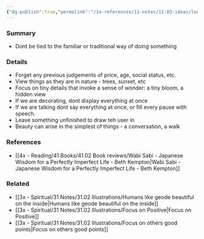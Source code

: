 ```yaml
---
{"dg-publish":true,"permalink":"/1x-references/11-notes/11-03-ideas/look-at-things-through-new-eyes-to-recognize-beauty/","title":"Look at things through new eyes to recognize beauty","created":"2022-11-08T18:08:36.000+03:00","updated":"2025-07-08T20:35:33.627+03:00"}
---
```



### Summary
- Dont be tied to the familiar or traditional way of doing something

### Details
- Forget any previous judgements of price, age, social status, etc.
- View things as they are in nature - trees, sunset, etc
- Focus on tiny details that invoke a sense of wonder: a tiny bloom, a hidden view
- If we are decorating, dont display everything at once
- If we are talking dont say everything at once, or fill every pause with speech.
- Leave something unfinished to draw teh user in
- Beauty can arise in the simplest of things - a conversation, a walk

### References
- [[4x - Reading/41 Books/41.02 Book reviews/Wabi Sabi - Japanese Wisdom for a Perfectly Imperfect Life - Beth Kempton\|Wabi Sabi - Japanese Wisdom for a Perfectly Imperfect Life - Beth Kempton]]

### Related
- [[3x - Spiritual/31 Notes/31.02 Illustrations/Humans like geode beautiful on the inside\|Humans like geode beautiful on the inside]]
- [[3x - Spiritual/31 Notes/31.02 Illustrations/Focus on Positive\|Focus on Positive]]
- [[3x - Spiritual/31 Notes/31.02 Illustrations/Focus on others good points\|Focus on others good points]]